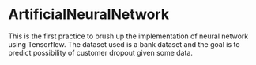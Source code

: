 # ArtificialNeuralNetwork

This is the first practice to brush up the implementation of neural network using Tensorflow. The dataset used is a bank dataset and the goal is to predict possibility of customer dropout given some data. 

